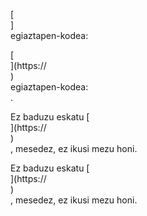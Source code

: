 [<br host>]<br action>egiaztapen-kodea:<br code>

[<br host>](https://<br host>)<br action>egiaztapen-kodea:<br code>.

Ez baduzu eskatu [<br host>](https://<br host>)<br action>, mesedez, ez ikusi mezu honi.

Ez baduzu eskatu [<br host>](https://<br host>)<br action>, mesedez, ez ikusi mezu honi.
